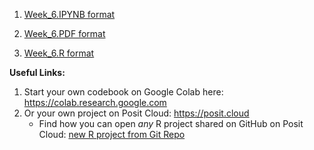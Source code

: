
1) [Week_6.IPYNB format](https://github.com/rinivarg/ReproRehab2024-Pod3/blob/main/Materials/Week%206/Week%206%20-%20Codebook.ipynb)

2) [Week_6.PDF format](https://github.com/rinivarg/ReproRehab2024-Pod3/blob/main/Materials/Week%206/Week%206%20-%20Codebook.pdf)

3) [Week_6.R format](https://github.com/rinivarg/ReproRehab2024-Pod3/blob/main/Materials/Week%206/Week%206%20-%20Codebook.r)

**Useful Links:**<br>
1) Start your own codebook on Google Colab here: https://colab.research.google.com
2) Or your own project on Posit Cloud: https://posit.cloud
    * Find how you can open *any* R project shared on GitHub on Posit Cloud: [new R project from Git Repo][def]

[def]: https://docs.posit.co/cloud/guide/projects/#:~:text=files%20pre%2Dloaded.-,RStudio%20Projects,Topics%20section%20for%20more%20info.